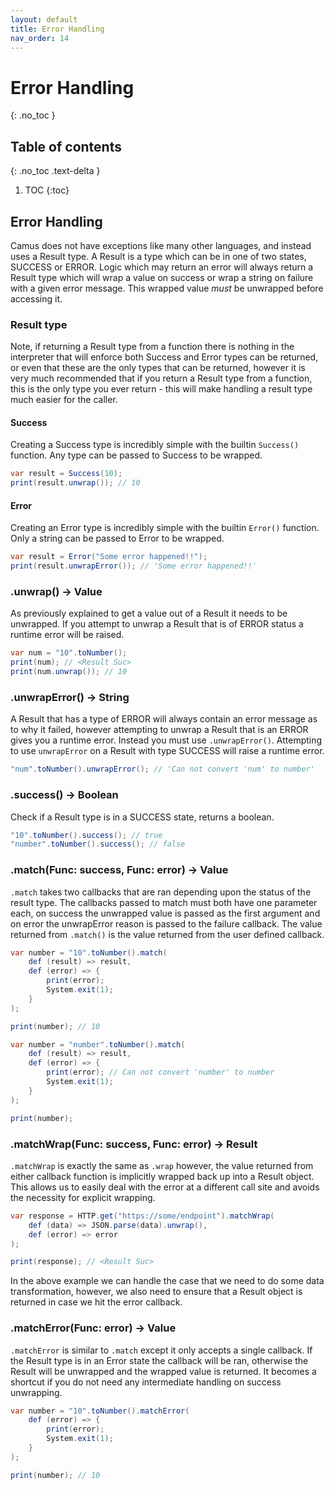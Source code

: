 ```yaml
---
layout: default
title: Error Handling
nav_order: 14
---
```


# Error Handling
{: .no_toc }

## Table of contents
{: .no_toc .text-delta }

1. TOC
{:toc}

## Error Handling

Camus does not have exceptions like many other languages, and instead
uses a Result type. A Result is a type which can be in one of two states,
SUCCESS or ERROR. Logic which may return an error will always return a Result
type which will wrap a value on success or wrap a string on failure with a given
error message. This wrapped value *must* be unwrapped before accessing it.

### Result type

Note, if returning a Result type from a function there is nothing in the interpreter
that will enforce both Success and Error types can be returned, or even that these are the only
types that can be returned, however it is very much recommended that if you return a Result type
from a function, this is the only type you ever return - this will make handling a result type
much easier for the caller.

#### Success

Creating a Success type is incredibly simple with the builtin `Success()` function.
Any type can be passed to Success to be wrapped.

```cs
var result = Success(10);
print(result.unwrap()); // 10
```

#### Error

Creating an Error type is incredibly simple with the builtin `Error()` function.
Only a string can be passed to Error to be wrapped.

```cs
var result = Error("Some error happened!!");
print(result.unwrapError()); // 'Some error happened!!'
```

### .unwrap() -> Value

As previously explained to get a value out of a Result it needs to be unwrapped.
If you attempt to unwrap a Result that is of ERROR status a runtime error will be raised.

```cs
var num = "10".toNumber();
print(num); // <Result Suc>
print(num.unwrap()); // 10
```

### .unwrapError() -> String

A Result that has a type of ERROR will always contain an error message as to why it failed, however 
attempting to unwrap a Result that is an ERROR gives you a runtime error. Instead you must use
`.unwrapError()`. Attempting to use `unwrapError` on a Result with type SUCCESS will raise a runtime
error.

```cs
"num".toNumber().unwrapError(); // 'Can not convert 'num' to number'
```

### .success() -> Boolean

Check if a Result type is in a SUCCESS state, returns a boolean.

```cs
"10".toNumber().success(); // true
"number".toNumber().success(); // false
```

### .match(Func: success, Func: error) -> Value

`.match` takes two callbacks that are ran depending upon the status of the result type. The callbacks passed to
match must both have one parameter each, on success the unwrapped value is passed as the first argument and on
error the unwrapError reason is passed to the failure callback. The value returned from `.match()` is the value
returned from the user defined callback.

```cs
var number = "10".toNumber().match(
    def (result) => result,
    def (error) => {
        print(error);
        System.exit(1);
    }
);

print(number); // 10

var number = "number".toNumber().match(
    def (result) => result,
    def (error) => {
        print(error); // Can not convert 'number' to number
        System.exit(1);
    }
);

print(number);
```

### .matchWrap(Func: success, Func: error) -> Result

`.matchWrap` is exactly the same as `.wrap` however, the value returned from either callback
function is implicitly wrapped back up into a Result object. This allows us to easily deal
with the error at a different call site and avoids the necessity for explicit wrapping.

```cs
var response = HTTP.get("https://some/endpoint").matchWrap(
    def (data) => JSON.parse(data).unwrap(),
    def (error) => error
);

print(response); // <Result Suc>
```

In the above example we can handle the case that we need to do some data transformation, however, we
also need to ensure that a Result object is returned in case we hit the error callback.

### .matchError(Func: error) -> Value

`.matchError` is similar to `.match` except it only accepts a single callback. If the Result type is 
in an Error state the callback will be ran, otherwise the Result will be unwrapped and the wrapped value is
returned. It becomes a shortcut if you do not need any intermediate handling on success unwrapping. 

```cs
var number = "10".toNumber().matchError(
    def (error) => {
        print(error);
        System.exit(1);
    }
);

print(number); // 10
```
